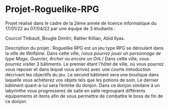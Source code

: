 # Projet-Roguelike-RPG

Projet réalisé dans le cadre de la 2ème année de licence informatique du 17/01/22 au 07/04/22 par une équipe de 3 étudiants : 

Courcol Thibault,
Bougle Dimitri,
Rattier Killian,
Abid Ilyas.

Description du projet :
Roguelike RPG est un jeu type RPG se déroulant dans la ville de Wolfpine. Dans cette ville, /*vous pourrez jouer un personnage de type Mage, Guerrier, Archer ou encore un Ork.*/
Dans cette ville, vous pourrez visiter 3 bâtiments. Le premier étant l'hôtel de ville, où vous pourrez vous reposer et dans lequel vous arrivez avec une courte introduction décrivant les objectifs du jeu. Le second bâtiment sera une boutique dans laquelle vous achèterez vos objets tels que les potions de soin.
Le dernier bâtiment quant-à-lui sera l’entrée du donjon. Dans ce donjon similaire à un labyrinthe vous progresserez de salle en salle regroupant différents équipements et items afin de vous permettre de combattre le boss de fin de ce donjon.

